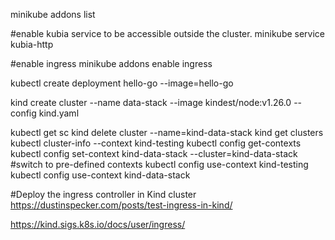 
minikube addons list

#enable kubia service to be accessible outside the cluster.
minikube service kubia-http

#enable ingress
minikube addons enable ingress

kubectl create deployment hello-go --image=hello-go

kind create cluster --name data-stack --image kindest/node:v1.26.0 --config kind.yaml

kubectl get sc
kind delete cluster --name=kind-data-stack
kind get clusters
kubectl cluster-info --context kind-testing
kubectl config get-contexts
kubectl config set-context kind-data-stack --cluster=kind-data-stack
#switch to pre-defined contexts 
kubectl config use-context kind-testing
kubectl config use-context kind-data-stack

#Deploy the ingress controller in Kind cluster
https://dustinspecker.com/posts/test-ingress-in-kind/

https://kind.sigs.k8s.io/docs/user/ingress/
